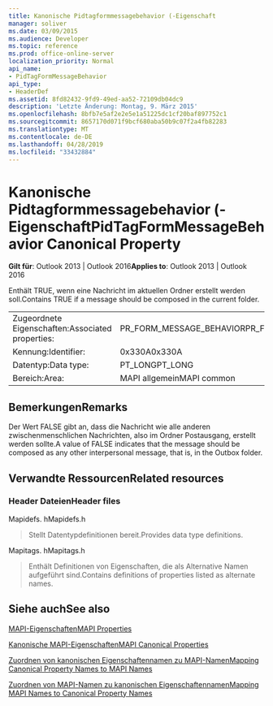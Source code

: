 ```yaml
---
title: Kanonische Pidtagformmessagebehavior (-Eigenschaft
manager: soliver
ms.date: 03/09/2015
ms.audience: Developer
ms.topic: reference
ms.prod: office-online-server
localization_priority: Normal
api_name:
- PidTagFormMessageBehavior
api_type:
- HeaderDef
ms.assetid: 8fd82432-9fd9-49ed-aa52-72109db04dc9
description: 'Letzte Änderung: Montag, 9. März 2015'
ms.openlocfilehash: 8bfb7e5af2e2e5e1a51225dc1cf20baf897752c1
ms.sourcegitcommit: 8657170d071f9bcf680aba50b9c07f2a4fb82283
ms.translationtype: MT
ms.contentlocale: de-DE
ms.lasthandoff: 04/28/2019
ms.locfileid: "33432884"
---
```

# <a name="pidtagformmessagebehavior-canonical-property"></a><span data-ttu-id="e8fc2-103">Kanonische Pidtagformmessagebehavior (-Eigenschaft</span><span class="sxs-lookup"><span data-stu-id="e8fc2-103">PidTagFormMessageBehavior Canonical Property</span></span>

  
  
<span data-ttu-id="e8fc2-104">**Gilt für**: Outlook 2013 | Outlook 2016</span><span class="sxs-lookup"><span data-stu-id="e8fc2-104">**Applies to**: Outlook 2013 | Outlook 2016</span></span> 
  
<span data-ttu-id="e8fc2-105">Enthält TRUE, wenn eine Nachricht im aktuellen Ordner erstellt werden soll.</span><span class="sxs-lookup"><span data-stu-id="e8fc2-105">Contains TRUE if a message should be composed in the current folder.</span></span> 
  
|||
|:-----|:-----|
|<span data-ttu-id="e8fc2-106">Zugeordnete Eigenschaften:</span><span class="sxs-lookup"><span data-stu-id="e8fc2-106">Associated properties:</span></span>  <br/> |<span data-ttu-id="e8fc2-107">PR_FORM_MESSAGE_BEHAVIOR</span><span class="sxs-lookup"><span data-stu-id="e8fc2-107">PR_FORM_MESSAGE_BEHAVIOR</span></span>  <br/> |
|<span data-ttu-id="e8fc2-108">Kennung:</span><span class="sxs-lookup"><span data-stu-id="e8fc2-108">Identifier:</span></span>  <br/> |<span data-ttu-id="e8fc2-109">0x330A</span><span class="sxs-lookup"><span data-stu-id="e8fc2-109">0x330A</span></span>  <br/> |
|<span data-ttu-id="e8fc2-110">Datentyp:</span><span class="sxs-lookup"><span data-stu-id="e8fc2-110">Data type:</span></span>  <br/> |<span data-ttu-id="e8fc2-111">PT_LONG</span><span class="sxs-lookup"><span data-stu-id="e8fc2-111">PT_LONG</span></span>  <br/> |
|<span data-ttu-id="e8fc2-112">Bereich:</span><span class="sxs-lookup"><span data-stu-id="e8fc2-112">Area:</span></span>  <br/> |<span data-ttu-id="e8fc2-113">MAPI allgemein</span><span class="sxs-lookup"><span data-stu-id="e8fc2-113">MAPI common</span></span>  <br/> |
   
## <a name="remarks"></a><span data-ttu-id="e8fc2-114">Bemerkungen</span><span class="sxs-lookup"><span data-stu-id="e8fc2-114">Remarks</span></span>

<span data-ttu-id="e8fc2-115">Der Wert FALSE gibt an, dass die Nachricht wie alle anderen zwischenmenschlichen Nachrichten, also im Ordner Postausgang, erstellt werden sollte.</span><span class="sxs-lookup"><span data-stu-id="e8fc2-115">A value of FALSE indicates that the message should be composed as any other interpersonal message, that is, in the Outbox folder.</span></span> 
  
## <a name="related-resources"></a><span data-ttu-id="e8fc2-116">Verwandte Ressourcen</span><span class="sxs-lookup"><span data-stu-id="e8fc2-116">Related resources</span></span>

### <a name="header-files"></a><span data-ttu-id="e8fc2-117">Header Dateien</span><span class="sxs-lookup"><span data-stu-id="e8fc2-117">Header files</span></span>

<span data-ttu-id="e8fc2-118">Mapidefs. h</span><span class="sxs-lookup"><span data-stu-id="e8fc2-118">Mapidefs.h</span></span>
  
> <span data-ttu-id="e8fc2-119">Stellt Datentypdefinitionen bereit.</span><span class="sxs-lookup"><span data-stu-id="e8fc2-119">Provides data type definitions.</span></span>
    
<span data-ttu-id="e8fc2-120">Mapitags. h</span><span class="sxs-lookup"><span data-stu-id="e8fc2-120">Mapitags.h</span></span>
  
> <span data-ttu-id="e8fc2-121">Enthält Definitionen von Eigenschaften, die als Alternative Namen aufgeführt sind.</span><span class="sxs-lookup"><span data-stu-id="e8fc2-121">Contains definitions of properties listed as alternate names.</span></span>
    
## <a name="see-also"></a><span data-ttu-id="e8fc2-122">Siehe auch</span><span class="sxs-lookup"><span data-stu-id="e8fc2-122">See also</span></span>



[<span data-ttu-id="e8fc2-123">MAPI-Eigenschaften</span><span class="sxs-lookup"><span data-stu-id="e8fc2-123">MAPI Properties</span></span>](mapi-properties.md)
  
[<span data-ttu-id="e8fc2-124">Kanonische MAPI-Eigenschaften</span><span class="sxs-lookup"><span data-stu-id="e8fc2-124">MAPI Canonical Properties</span></span>](mapi-canonical-properties.md)
  
[<span data-ttu-id="e8fc2-125">Zuordnen von kanonischen Eigenschaftennamen zu MAPI-Namen</span><span class="sxs-lookup"><span data-stu-id="e8fc2-125">Mapping Canonical Property Names to MAPI Names</span></span>](mapping-canonical-property-names-to-mapi-names.md)
  
[<span data-ttu-id="e8fc2-126">Zuordnen von MAPI-Namen zu kanonischen Eigenschaftennamen</span><span class="sxs-lookup"><span data-stu-id="e8fc2-126">Mapping MAPI Names to Canonical Property Names</span></span>](mapping-mapi-names-to-canonical-property-names.md)

